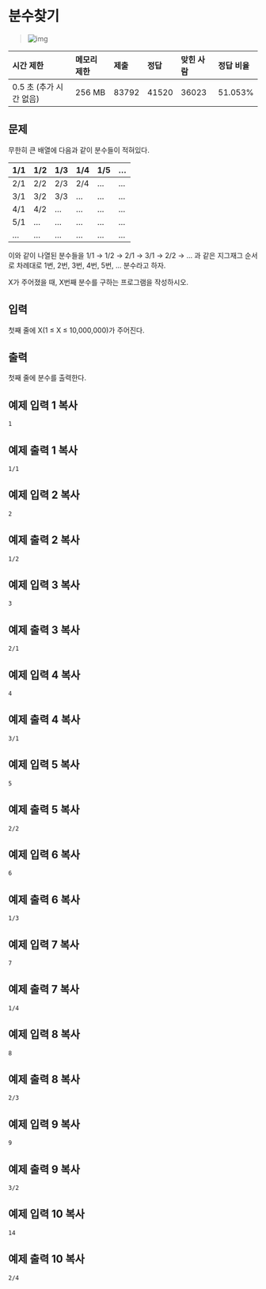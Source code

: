 # 분수찾기

> ![img](https://d2gd6pc034wcta.cloudfront.net/tier/5.svg) 

| 시간 제한               | 메모리 제한 | 제출  | 정답  | 맞힌 사람 | 정답 비율 |
| :---------------------- | :---------- | :---- | :---- | :-------- | :-------- |
| 0.5 초 (추가 시간 없음) | 256 MB      | 83792 | 41520 | 36023     | 51.053%   |

## 문제

무한히 큰 배열에 다음과 같이 분수들이 적혀있다.

| 1/1  | 1/2  | 1/3  | 1/4  | 1/5  | …    |
| ---- | ---- | ---- | ---- | ---- | ---- |
| 2/1  | 2/2  | 2/3  | 2/4  | …    | …    |
| 3/1  | 3/2  | 3/3  | …    | …    | …    |
| 4/1  | 4/2  | …    | …    | …    | …    |
| 5/1  | …    | …    | …    | …    | …    |
| …    | …    | …    | …    | …    | …    |

이와 같이 나열된 분수들을 1/1 → 1/2 → 2/1 → 3/1 → 2/2 → … 과 같은 지그재그 순서로 차례대로 1번, 2번, 3번, 4번, 5번, … 분수라고 하자.

X가 주어졌을 때, X번째 분수를 구하는 프로그램을 작성하시오.

## 입력

첫째 줄에 X(1 ≤ X ≤ 10,000,000)가 주어진다.

## 출력

첫째 줄에 분수를 출력한다.

## 예제 입력 1 복사

```
1
```

## 예제 출력 1 복사

```
1/1
```

## 예제 입력 2 복사

```
2
```

## 예제 출력 2 복사

```
1/2
```

## 예제 입력 3 복사

```
3
```

## 예제 출력 3 복사

```
2/1
```

## 예제 입력 4 복사

```
4
```

## 예제 출력 4 복사

```
3/1
```

## 예제 입력 5 복사

```
5
```

## 예제 출력 5 복사

```
2/2
```

## 예제 입력 6 복사

```
6
```

## 예제 출력 6 복사

```
1/3
```

## 예제 입력 7 복사

```
7
```

## 예제 출력 7 복사

```
1/4
```

## 예제 입력 8 복사

```
8
```

## 예제 출력 8 복사

```
2/3
```

## 예제 입력 9 복사

```
9
```

## 예제 출력 9 복사

```
3/2
```

## 예제 입력 10 복사

```
14
```

## 예제 출력 10 복사

```
2/4
```